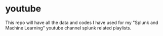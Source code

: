 # youtube
This repo will have all the data and codes I have used for my "Splunk and Machine Learning" youtube channel splunk related playlists.
